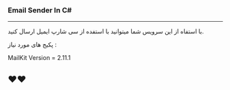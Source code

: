 ### Email Sender In C#

***************************************

با استفاه از این سرویس شما میتوانید با استفده از سی شارپ ایمیل ارسال کنید.

پکیج های مورد نیاز : 

MailKit Version = 2.11.1

## ♥♥
